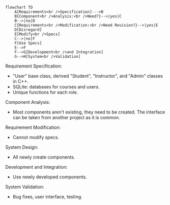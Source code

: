 ```mermaid
flowchart TD
    A[Requirements<br />Specification]--->B
    B{Component<br />Analysis:<br />Need?}-->|yes|C
    B-->|no|D
    C{Requirements<br />Modification:<br />Need Revision?}-->|yes|E
    D[Disregard]
    E[Modify<br />Specs]
    C-->|no|F
    F[Use Specs]
    E-->F
    F-->G[Development<br />and Integration]
    G-->H[System<br />Validation]
```
Requirement Specification:
  - "User" base class, derived "Student", "Instructor", and "Admin" classes in C++.
  - SQLite: databases for courses and users.
  - Unique functions for each role.

Component Analysis:
  - Most components aren't existing, they need to be created. The interface can be taken from another project as it is common.

Requirement Modification:
  - Cannot modify specs.

System Design:
  - All newly create components.

Development and Integration:
  - Use newly developed components.

System Validation:
  - Bug fixes, user interface, testing.
